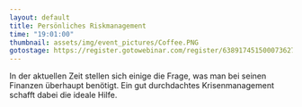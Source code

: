 ```yaml
---
layout: default
title: Persönliches Riskmanagement
time: "19:01:00"
thumbnail: assets/img/event_pictures/Coffee.PNG
gotostage: https://register.gotowebinar.com/register/6389174515000736270
---
```


In der aktuellen Zeit stellen sich einige die Frage, was man bei seinen Finanzen überhaupt benötigt. 
Ein gut durchdachtes Krisenmanagement schafft dabei die ideale Hilfe.
